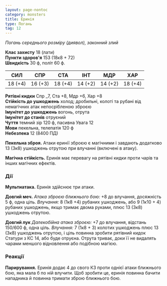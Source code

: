 ```yaml
---
layout: page-nontoc
category: monsters
title: Еринія
type: Погань
tag: 12
---
```


_Погань середнього розміру (диявол), законний злий_  

**Клас захисту** 18 (лати)    
**Пункти здоров'я** 153 (18к8 + 72)    
**Швидкість** 30 ф, політ 60 ф.  

| СИЛ     | СПР     | СТА     | ІНТ     | МДР     | ХАР     |
| ------- | ------- | ------- | ------- | ------- | ------- |
| 18 (+4) | 16 (+3) | 18 (+4) | 14 (+2) | 14 (+2) | 18 (+4) |

**Рятівні кидки** Спр _7, Ста +8, Мдр +6, Хар +8    
**Стійкість до ушкоджень** холод; дробильні, колоті та рубані від немагічних атак непосрібленою зброєю    
**Імунітет до ушкоджень** вогонь, отрута    
**Імунітет до станів** отруєний    
**Чуття** темний зір 120 ф, пасивна Увага 12    
**Мови** пекельна, телепатія 120 ф    
**Небезпека** 12 (8400 ПД)  

**Пекельна зброя.** Атаки еринії зброєю є магічними і завдають додатково 13 (3к8) ушкоджень отрутою при влучанні (включені в атаку).    

**Магічна стійкість.** Еринія має перевагу на рятівні кидки проти чарів та інших магічних ефектів.

### Дії
**Мультиатака.** Еринія здійснює три атаки.    

**Довгий меч.** _Атака зброєю ближнього бою:_ +8 до влучання, досяжність 5 ф, одна ціль. _Влучання:_ 8 (1к8 +4) рубаних ушкоджень, або 9 (1к10 + 4) рубаних ушкоджень, якщо тримає двома руками, плюс 13 (3к8) ушкоджень отрутою.    

**Довгий лук** _Далекобійна атака зброєю:_ +7 до влучання, відстань 150/600 ф, одна ціль. _Влучання:_ 7 (1к8 + 3) колотих ушкоджень плюс 13 (3к8) ушкоджень отрутою, і ціль повинна зробити рятівний кидок Статури з КС 14, або буде отруєна. Отрута триває, доки її не видалять чарами меншого відновлення або подібною магією.

### Реакції
**Парирування.** Еринія додає 4 до свого КЗ проти однієї атаки ближнього бою, яка мала б по ній влучити. Щоб зробити це, еринія повинна бачити нападника й повинна тримати зброю ближнього бою.
